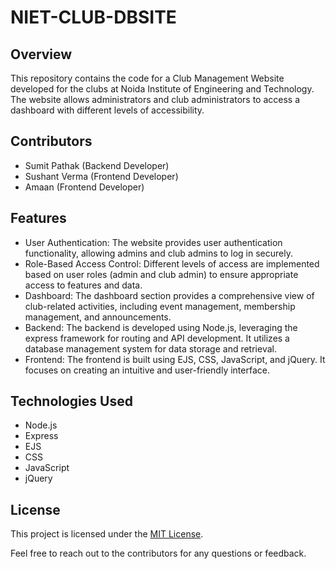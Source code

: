 # NIET-CLUB-DBSITE

## Overview
This repository contains the code for a Club Management Website developed for the clubs at Noida Institute of Engineering and Technology. The website allows administrators and club administrators to access a dashboard with different levels of accessibility.

## Contributors
- Sumit Pathak (Backend Developer)
- Sushant Verma (Frontend Developer)
- Amaan (Frontend Developer)

## Features
- User Authentication: The website provides user authentication functionality, allowing admins and club admins to log in securely.
- Role-Based Access Control: Different levels of access are implemented based on user roles (admin and club admin) to ensure appropriate access to features and data.
- Dashboard: The dashboard section provides a comprehensive view of club-related activities, including event management, membership management, and announcements.
- Backend: The backend is developed using Node.js, leveraging the express framework for routing and API development. It utilizes a database management system for data storage and retrieval.
- Frontend: The frontend is built using EJS, CSS, JavaScript, and jQuery. It focuses on creating an intuitive and user-friendly interface.

## Technologies Used
- Node.js
- Express
- EJS
- CSS
- JavaScript
- jQuery

## License
This project is licensed under the [MIT License](https://opensource.org/licenses/MIT).

Feel free to reach out to the contributors for any questions or feedback.

